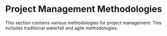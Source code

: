 # Project Management Methodologies
This section contains various methodologies for project management. 
This includes traditional waterfall and agile methodologies.

